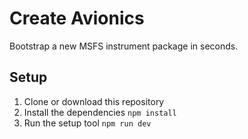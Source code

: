 # Create Avionics 

Bootstrap a new MSFS instrument package in seconds. 


## Setup

1. Clone or download this repository  
2. Install the dependencies `npm install`
3. Run the setup tool `npm run dev`